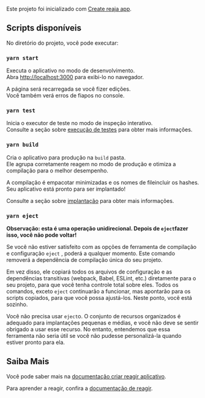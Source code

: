 Este projeto foi inicializado com [Create reaja app](https://github.com/facebook/create-react-app).

## <a name="available-scripts"></a>Scripts disponíveis

No diretório do projeto, você pode executar:

### `yarn start`

Executa o aplicativo no modo de desenvolvimento.<br />
Abra [http://localhost:3000](http://localhost:3000) para exibi-lo no navegador.

A página será recarregada se você fizer edições.<br />
Você também verá erros de fiapos no console.

### `yarn test`

Inicia o executor de teste no modo de inspeção interativo.<br />
Consulte a seção sobre [execução de testes](https://facebook.github.io/create-react-app/docs/running-tests) para obter mais informações.

### `yarn build`

Cria o aplicativo para produção na `build` pasta.<br />
Ele agrupa corretamente reagem no modo de produção e otimiza a compilação para o melhor desempenho.

A compilação é empacotar minimizadas e os nomes de fileincluir os hashes.<br />
Seu aplicativo está pronto para ser implantado!

Consulte a seção sobre [implantação](https://facebook.github.io/create-react-app/docs/deployment) para obter mais informações.

### `yarn eject`

**Observação: esta é uma operação unidirecional. Depois de `eject`fazer isso, você não pode voltar!**

Se você não estiver satisfeito com as opções de ferramenta de compilação e configuração `eject` , poderá a qualquer momento. Este comando removerá a dependência de compilação única do seu projeto.

Em vez disso, ele copiará todos os arquivos de configuração e as dependências transitivas (webpack, Babel, ESLint, etc.) diretamente para o seu projeto, para que você tenha controle total sobre eles. Todos os comandos, exceto `eject` continuarão a funcionar, mas apontarão para os scripts copiados, para que você possa ajustá-los. Neste ponto, você está sozinho.

Você não precisa usar `eject`o. O conjunto de recursos organizados é adequado para implantações pequenas e médias, e você não deve se sentir obrigado a usar esse recurso. No entanto, entendemos que essa ferramenta não seria útil se você não pudesse personalizá-la quando estiver pronto para ela.

## <a name="learn-more"></a>Saiba Mais

Você pode saber mais na [documentação criar reagir aplicativo](https://facebook.github.io/create-react-app/docs/getting-started).

Para aprender a reagir, confira a [documentação de reagir](https://reactjs.org/).
